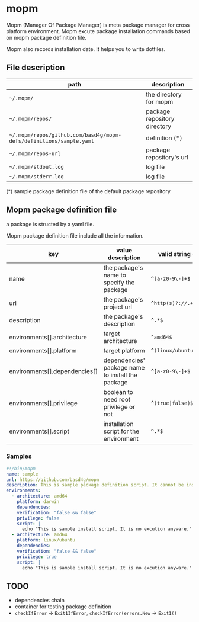 # mopm

Mopm (Manager Of Package Manager) is meta package manager for cross platform environment.
Mopm excute package installation commands based on mopm package definition file.

Mopm also records installation date.
It helps you to write dotfiles.

## File description

| path | description |
| ---- | ---- |
| `~/.mopm/` | the directory for mopm |
| `~/.mopm/repos/` | package repository directory |
| `~/.mopm/repos/github.com/basd4g/mopm-defs/definitions/sample.yaml` | definition (\*) |
| `~/.mopm/repos-url` | package repository's url |
| `~/.mopm/stdout.log` | log file |
| `~/.mopm/stderr.log` | log file |

(\*) sample package definition file of the default package repository

## Mopm package definition file

a package is structed by a yaml file.

Mopm package definition file include all the information.

| key | value description | valid string (regex) |
| --- | --- | --- |
| name | the package's name to specify the package | `^[a-z0-9\-]+$` |
| url | the package's project url | `^http(s)?://.+$` |
| description | the package's description | `^.*$` |
| environments[].architecture | target architecture | `^amd64$` |
| environments[].platform | target platform | `^(linux/ubuntu\|darwin)$` |
| environments[].dependencies[] | dependencies' package name to install the package | `^[a-z0-9\-]+$` |
| environments[].privilege | boolean to need root privilege or not  | `^(true\|false)$` |
| environments[].script | installation script for the environment | `^.*$` |

### Samples

```definitions/sample.mopm.yaml
#!/bin/mopm
name: sample
url: https://github.com/basd4g/mopm
description: This is sample package definition script. It cannot be installed.
environments:
  - architecture: amd64
    platform: darwin
    dependencies:
    verification: "false && false"
    privilege: false
    script: |
      echo "This is sample install script. It is no excution anyware."
  - architecture: amd64
    platform: linux/ubuntu
    dependencies:
    verification: "false && false"
    privilege: true
    script: |
      echo "This is sample install script. It is no excution anyware."
```

## TODO

- dependencies chain
- container for testing package definition
- `checkIfError` -> `Exit1IfError`, `checkIfError(errors.New` -> `Exit1()`

